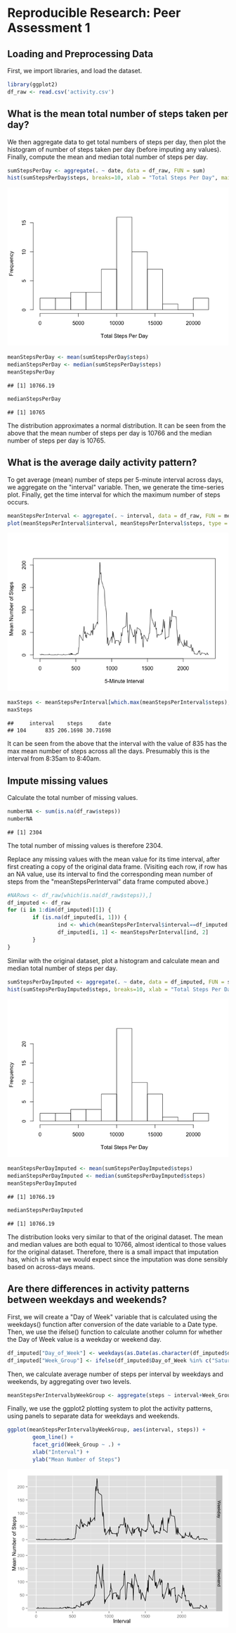 # Reproducible Research: Peer Assessment 1


## Loading and Preprocessing Data

First, we import libraries, and load the dataset.

```r
library(ggplot2)
df_raw <- read.csv('activity.csv')
```

## What is the mean total number of steps taken per day?

We then aggregate data to get total numbers of steps per day, then plot the histogram of number of steps taken per day (before imputing any values). Finally, compute the mean and median total number of steps per day.

```r
sumStepsPerDay <- aggregate(. ~ date, data = df_raw, FUN = sum)
hist(sumStepsPerDay$steps, breaks=10, xlab = "Total Steps Per Day", main = NULL)
```

![](PA1_template_files/figure-html/unnamed-chunk-2-1.png) 

```r
meanStepsPerDay <- mean(sumStepsPerDay$steps)
medianStepsPerDay <- median(sumStepsPerDay$steps)
meanStepsPerDay
```

```
## [1] 10766.19
```

```r
medianStepsPerDay
```

```
## [1] 10765
```

The distribution approximates a normal distribution. It can be seen from the above that the mean number of steps per day is 10766 and the median number of steps per day is 10765.

## What is the average daily activity pattern?

To get average (mean) number of steps per 5-minute interval across days, we aggregate on the "interval" variable. Then, we generate the time-series plot. Finally, get the time interval for which the maximum number of steps occurs.


```r
meanStepsPerInterval <- aggregate(. ~ interval, data = df_raw, FUN = mean)
plot(meanStepsPerInterval$interval, meanStepsPerInterval$steps, type = "l", xlab = "5-Minute Interval", ylab = "Mean Number of Steps")
```

![](PA1_template_files/figure-html/unnamed-chunk-3-1.png) 

```r
maxSteps <- meanStepsPerInterval[which.max(meanStepsPerInterval$steps),]
maxSteps
```

```
##     interval    steps     date
## 104      835 206.1698 30.71698
```

It can be seen from the above that the interval with the value of 835 has the max mean number of steps across all the days. Presumably this is the interval from 8:35am to 8:40am.

## Impute missing values

Calculate the total number of missing values.

```r
numberNA <- sum(is.na(df_raw$steps))
numberNA
```

```
## [1] 2304
```
The total number of missing values is therefore 2304.

Replace any missing values with the mean value for its time interval, after first creating a copy of the original data frame. (Visiting each row, if row has an NA value, use its interval to find the corresponding mean number of steps from the "meanStepsPerInterval" data frame computed above.)

```r
#NARows <- df_raw[which(is.na(df_raw$steps)),]
df_imputed <- df_raw
for (i in 1:dim(df_imputed)[1]) {
        if (is.na(df_imputed[i, 1])) {
                ind <- which(meanStepsPerInterval$interval==df_imputed[i, 3])
                df_imputed[i, 1] <- meanStepsPerInterval[ind, 2]
        }
}
```

Similar with the original dataset, plot a histogram and calculate mean and median total number of steps per day.

```r
sumStepsPerDayImputed <- aggregate(. ~ date, data = df_imputed, FUN = sum)
hist(sumStepsPerDayImputed$steps, breaks=10, xlab = "Total Steps Per Day", main = NULL)
```

![](PA1_template_files/figure-html/unnamed-chunk-6-1.png) 

```r
meanStepsPerDayImputed <- mean(sumStepsPerDayImputed$steps)
medianStepsPerDayImputed <- median(sumStepsPerDayImputed$steps)
meanStepsPerDayImputed
```

```
## [1] 10766.19
```

```r
medianStepsPerDayImputed
```

```
## [1] 10766.19
```

The distribution looks very similar to that of the original dataset. The mean and median values are both equal to 10766, almost identical to those values for the original dataset. Therefore, there is a small impact that imputation has, which is what we would expect since the imputation was done sensibly based on across-days means.


## Are there differences in activity patterns between weekdays and weekends?

First, we will create a "Day of Week" variable that is calculated using the weekdays() function after conversion of the date variable to a Date type. Then, we use the ifelse() function to calculate another column for whether the Day of Week value is a weekday or weekend day.


```r
df_imputed["Day_of_Week"] <- weekdays(as.Date(as.character(df_imputed$date), "%Y-%m-%d"))
df_imputed["Week_Group"] <- ifelse(df_imputed$Day_of_Week %in% c("Saturday", "Sunday"), "Weekend", "Weekday")
```

Then, we calculate average number of steps per interval by weekdays and weekends, by aggregating over two levels.

```r
meanStepsPerIntervalbyWeekGroup <- aggregate(steps ~ interval+Week_Group, data = df_imputed, FUN = mean)
```

Finally, we use the ggplot2 plotting system to plot the activity patterns, using panels to separate data for weekdays and weekends.

```r
ggplot(meanStepsPerIntervalbyWeekGroup, aes(interval, steps)) +
        geom_line() +
        facet_grid(Week_Group ~ .) +
        xlab("Interval") +
        ylab("Mean Number of Steps")
```

![](PA1_template_files/figure-html/unnamed-chunk-9-1.png) 


